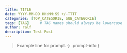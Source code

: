```yaml
---
title: TITLE
date: YYYY-MM-DD HH:MM:SS +/-TTTT
categories: [TOP_CATEGORIE, SUB_CATEGORIE]
tags: [TAG]     # TAG names should always be lowercase
author: ralf
description: Test Post
---
```


> Example line for prompt.
{: .prompt-info }
